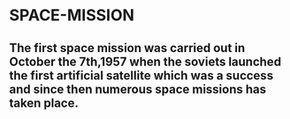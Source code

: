 # SPACE-MISSION
## The first space mission was carried out in October the 7th,1957 when the soviets launched the first artificial satellite which was a success and since then numerous space missions has taken place.
